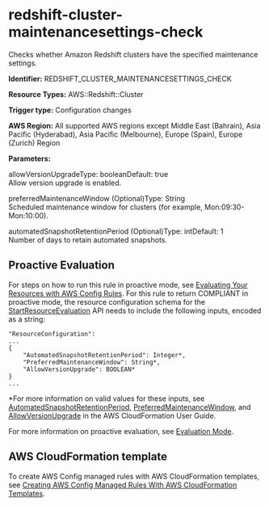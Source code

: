 # redshift\-cluster\-maintenancesettings\-check<a name="redshift-cluster-maintenancesettings-check"></a>

Checks whether Amazon Redshift clusters have the specified maintenance settings\. 

**Identifier:** REDSHIFT\_CLUSTER\_MAINTENANCESETTINGS\_CHECK

**Resource Types:** AWS::Redshift::Cluster

**Trigger type:** Configuration changes

**AWS Region:** All supported AWS regions except Middle East \(Bahrain\), Asia Pacific \(Hyderabad\), Asia Pacific \(Melbourne\), Europe \(Spain\), Europe \(Zurich\) Region

**Parameters:**

allowVersionUpgradeType: booleanDefault: true  
Allow version upgrade is enabled\.

preferredMaintenanceWindow \(Optional\)Type: String  
Scheduled maintenance window for clusters \(for example, Mon:09:30\-Mon:10:00\)\.

automatedSnapshotRetentionPeriod \(Optional\)Type: intDefault: 1  
Number of days to retain automated snapshots\.

## Proactive Evaluation<a name="w2aac12c33c15b9d493c17"></a>

 For steps on how to run this rule in proactive mode, see [Evaluating Your Resources with AWS Config Rules](./evaluating-your-resources.html#evaluating-your-resources-proactive)\. For this rule to return COMPLIANT in proactive mode, the resource configuration schema for the [StartResourceEvaluation](https://docs.aws.amazon.com/config/latest/APIReference/API_StartResourceEvaluation.html) API needs to include the following inputs, encoded as a string: 

```
"ResourceConfiguration":
...
{
    "AutomatedSnapshotRetentionPeriod": Integer*,
    "PreferredMaintenanceWindow": String*,
    "AllowVersionUpgrade": BOOLEAN*
} 
...
```

\*For more information on valid values for these inputs, see [AutomatedSnapshotRetentionPeriod](https://docs.aws.amazon.com/AWSCloudFormation/latest/UserGuide/aws-resource-redshift-cluster.html#cfn-redshift-cluster-automatedsnapshotretentionperiod), [PreferredMaintenanceWindow](https://docs.aws.amazon.com/AWSCloudFormation/latest/UserGuide/aws-resource-redshift-cluster.html#cfn-redshift-cluster-preferredmaintenancewindow), and [AllowVersionUpgrade](https://docs.aws.amazon.com/AWSCloudFormation/latest/UserGuide/aws-resource-redshift-cluster.html#cfn-redshift-cluster-allowversionupgrade) in the AWS CloudFormation User Guide\.

 For more information on proactive evaluation, see [Evaluation Mode](./evaluate-config-rules.html)\. 

## AWS CloudFormation template<a name="w2aac12c33c15b9d493c19"></a>

To create AWS Config managed rules with AWS CloudFormation templates, see [Creating AWS Config Managed Rules With AWS CloudFormation Templates](aws-config-managed-rules-cloudformation-templates.md)\.